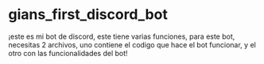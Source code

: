# gians_first_discord_bot
¡este es mi bot de discord, este tiene varias funciones, para este bot, necesitas 2 archivos, uno contiene el codigo que hace el bot funcionar, y el otro con las funcionalidades del bot!
